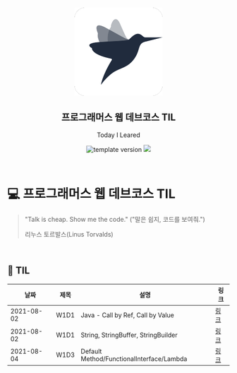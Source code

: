 <br/>
<p align="middle" >
  <img width="200px;" src="./src/images/prgms-logo.png"/>
</p>
<h2 align="middle">프로그래머스 웹 데브코스 TIL</h2>
<p align="middle">Today I Leared</p>
<p align="middle">
  <img src="https://img.shields.io/badge/version-1.0.0-blue?style=flat-square" alt="template version"/>
  <img src="https://img.shields.io/badge/language-md-md.svg?style=flat-square"/>
</p>

<p align="middle">
  <!-- <a href="#">☕ 블로그 링크</a> -->  
</p>

<br/>

# 💻 프로그래머스 웹 데브코스 TIL

> "Talk is cheap. Show me the code."
> ("말은 쉽지, 코드를 보여줘.")
>
> 리누스 토르발스(Linus Torvalds)

<br/>

## 📌 TIL

|날짜|제목|설명|링크|
|---|---|------------|---|
|2021-08-02|W1D1|Java - Call by Ref, Call by Value|[링크](https://esoongan.tistory.com/171)|
|2021-08-02|W1D1|String, StringBuffer, StringBuilder|[링크](https://esoongan.tistory.com/171)|
|2021-08-04|W1D3|Default Method/FunctionalInterface/Lambda|[링크](https://esoongan.tistory.com/176)|

